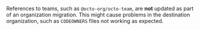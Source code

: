 References to teams, such as `@octo-org/octo-team`, are **not** updated as part of an organization migration. This might cause problems in the destination organization, such as `CODEOWNERS` files not working as expected.